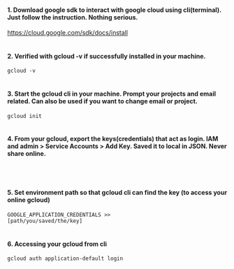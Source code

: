 #### 1. Download google sdk to interact with google cloud using cli(terminal). Just follow the instruction. Nothing serious.
https://cloud.google.com/sdk/docs/install
<br></br>

#### 2. Verified with gcloud -v if successfully installed in your machine.
<code>gcloud -v
</code>
<br></br>

#### 3. Start the gcloud cli in your machine. Prompt your projects and email related. Can also be used if you want to change email or project.   
<code>gcloud init
</code>
<br></br>

#### 4. From your gcloud, export the keys(credentials) that act as login. IAM and admin > Service Accounts > Add Key. Saved it to local in JSON. Never share online.
<br></br>

#### 5. Set environment path so that gcloud cli can find the key (to access your online gcloud)
<code>GOOGLE_APPLICATION_CREDENTIALS >> [path/you/saved/the/key]</code>
<br></br>

#### 6. Accessing your gcloud from cli
<code>gcloud auth application-default login</code>